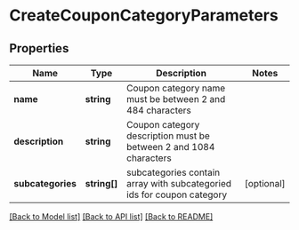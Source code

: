 # CreateCouponCategoryParameters

## Properties
Name | Type | Description | Notes
------------ | ------------- | ------------- | -------------
**name** | **string** | Coupon category name must be between 2 and 484 characters | 
**description** | **string** | Coupon category description must be between 2 and 1084 characters | 
**subcategories** | **string[]** | subcategories contain array with subcategoried ids for coupon category | [optional] 

[[Back to Model list]](../README.md#documentation-for-models) [[Back to API list]](../README.md#documentation-for-api-endpoints) [[Back to README]](../README.md)


